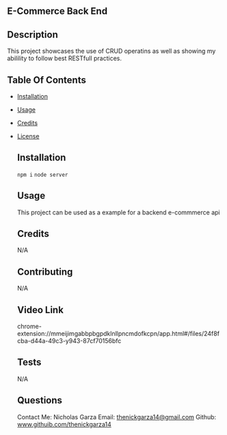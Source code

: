 ## E-Commerce Back End
## Description 
    
  This project showcases the use of CRUD operatins as well as showing my abilility to follow best RESTfull practices.

  ## Table Of Contents
* [Installation](#installation)
* [Usage](#usage)
* [Credits](#credits)
* [License](#license)
  
  ## Installation 
    
     ```npm i```
     ```node server```
  
  ## Usage 
    
    This project can be used as a example for a backend e-commmerce api
  
  ## Credits 
    
    N/A
  
  ## Contributing 
    
    N/A

  ## Video Link

    chrome-extension://mmeijimgabbpbgpdklnllpncmdofkcpn/app.html#/files/24f8fcba-d44a-49c3-y943-87cf70156bfc  
  
  ## Tests 
    
    N/A

  ## Questions 

  Contact Me: Nicholas Garza
  Email: thenickgarza14@gmail.com
  Github: www.githuib.com/thenickgarza14
